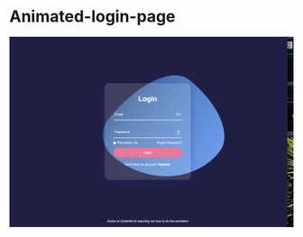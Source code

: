 # Animated-login-page

[![Click Here to View a Video Of the Page](./clickable%20image.png)](https://drive.google.com/file/d/1CwDtKfpWJfTTgTPXuOaulaJU3Rmm3taN/view?usp=sharing)
